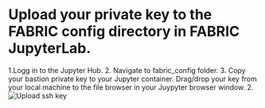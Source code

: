 # Upload your private key to the FABRIC config directory in FABRIC JupyterLab.
  1.Logg in to the Jupyter Hub.
  2. Navigate to fabric_config folder.
  3. Copy your bastion private key to your Jupyter container. Drag/drop your key from your local machine to the file browser in your Juypyter browser window. 
  2. ![Upload ssh key](https://transfer.sh/TtksdqKFs6/Screenshot%202023-08-20%20at%202.42.55%20PM.png)

